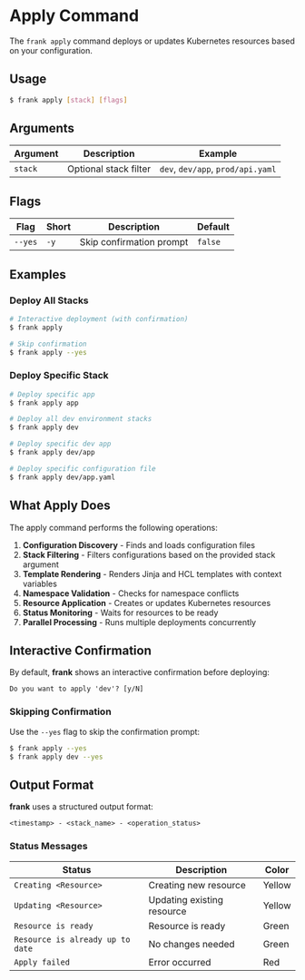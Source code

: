 # Apply Command

The `frank apply` command deploys or updates Kubernetes resources based on your configuration.

## Usage

```bash
$ frank apply [stack] [flags]
```

## Arguments

| Argument | Description | Example |
|----------|-------------|---------|
| `stack` | Optional stack filter | `dev`, `dev/app`, `prod/api.yaml` |

## Flags

| Flag | Short | Description | Default |
|------|-------|-------------|---------|
| `--yes` | `-y` | Skip confirmation prompt | `false` |

## Examples

### Deploy All Stacks

```bash
# Interactive deployment (with confirmation)
$ frank apply

# Skip confirmation
$ frank apply --yes
```

### Deploy Specific Stack

```bash
# Deploy specific app
$ frank apply app

# Deploy all dev environment stacks
$ frank apply dev

# Deploy specific dev app
$ frank apply dev/app

# Deploy specific configuration file
$ frank apply dev/app.yaml
```

## What Apply Does

The apply command performs the following operations:

1. **Configuration Discovery** - Finds and loads configuration files
2. **Stack Filtering** - Filters configurations based on the provided stack argument
3. **Template Rendering** - Renders Jinja and HCL templates with context variables
4. **Namespace Validation** - Checks for namespace conflicts
5. **Resource Application** - Creates or updates Kubernetes resources
6. **Status Monitoring** - Waits for resources to be ready
7. **Parallel Processing** - Runs multiple deployments concurrently

## Interactive Confirmation

By default, **frank** shows an interactive confirmation before deploying:

```
Do you want to apply 'dev'? [y/N]
```

### Skipping Confirmation

Use the `--yes` flag to skip the confirmation prompt:

```bash
$ frank apply --yes
$ frank apply dev --yes
```

## Output Format

**frank** uses a structured output format:

```
<timestamp> - <stack_name> - <operation_status>
```

### Status Messages

| Status | Description | Color |
|--------|-------------|-------|
| `Creating <Resource>` | Creating new resource | Yellow |
| `Updating <Resource>` | Updating existing resource | Yellow |
| `Resource is ready` | Resource is ready | Green |
| `Resource is already up to date` | No changes needed | Green |
| `Apply failed` | Error occurred | Red |
